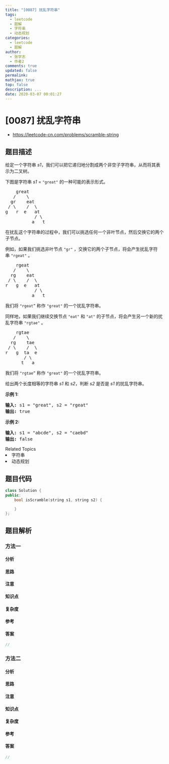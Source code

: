 ```yaml
---
title: "[0087] 扰乱字符串"
tags:
  - leetcode
  - 题解
  - 字符串
  - 动态规划
categories:
  - leetcode
  - 题解
author:
  - 张学志
  - 作者2
comments: true
updated: false
permalink:
mathjax: true
top: false
description: ...
date: 2020-03-07 00:01:27
---
```



# [0087] 扰乱字符串
* https://leetcode-cn.com/problems/scramble-string


## 题目描述

<p>给定一个字符串&nbsp;<em>s1</em>，我们可以把它递归地分割成两个非空子字符串，从而将其表示为二叉树。</p>

<p>下图是字符串&nbsp;<em>s1</em>&nbsp;=&nbsp;<code>&quot;great&quot;</code>&nbsp;的一种可能的表示形式。</p>

<pre>    great
   /    \
  gr    eat
 / \    /  \
g   r  e   at
           / \
          a   t
</pre>

<p>在扰乱这个字符串的过程中，我们可以挑选任何一个非叶节点，然后交换它的两个子节点。</p>

<p>例如，如果我们挑选非叶节点&nbsp;<code>&quot;gr&quot;</code>&nbsp;，交换它的两个子节点，将会产生扰乱字符串&nbsp;<code>&quot;rgeat&quot;</code>&nbsp;。</p>

<pre>    rgeat
   /    \
  rg    eat
 / \    /  \
r   g  e   at
           / \
          a   t
</pre>

<p>我们将&nbsp;<code>&quot;rgeat&rdquo;</code>&nbsp;称作&nbsp;<code>&quot;great&quot;</code>&nbsp;的一个扰乱字符串。</p>

<p>同样地，如果我们继续交换节点&nbsp;<code>&quot;eat&quot;</code>&nbsp;和&nbsp;<code>&quot;at&quot;</code>&nbsp;的子节点，将会产生另一个新的扰乱字符串&nbsp;<code>&quot;rgtae&quot;</code>&nbsp;。</p>

<pre>    rgtae
   /    \
  rg    tae
 / \    /  \
r   g  ta  e
       / \
      t   a
</pre>

<p>我们将&nbsp;<code>&quot;rgtae&rdquo;</code>&nbsp;称作&nbsp;<code>&quot;great&quot;</code>&nbsp;的一个扰乱字符串。</p>

<p>给出两个长度相等的字符串 <em>s1 </em>和&nbsp;<em>s2</em>，判断&nbsp;<em>s2&nbsp;</em>是否是&nbsp;<em>s1&nbsp;</em>的扰乱字符串。</p>

<p><strong>示例&nbsp;1:</strong></p>

<pre><strong>输入:</strong> s1 = &quot;great&quot;, s2 = &quot;rgeat&quot;
<strong>输出:</strong> true
</pre>

<p><strong>示例&nbsp;2:</strong></p>

<pre><strong>输入:</strong> s1 = &quot;abcde&quot;, s2 = &quot;caebd&quot;
<strong>输出:</strong> false</pre>
<div><div>Related Topics</div><div><li>字符串</li><li>动态规划</li></div></div>


## 题目代码

```cpp
class Solution {
public:
    bool isScramble(string s1, string s2) {

    }
};
```


## 题目解析


### 方法一

#### 分析

#### 思路

#### 注意

#### 知识点

#### 复杂度

#### 参考

#### 答案

```cpp
//
```


### 方法二

#### 分析

#### 思路

#### 注意

#### 知识点

#### 复杂度

#### 参考

#### 答案

```cpp
//
```


